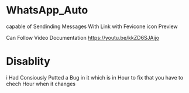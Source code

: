 # WhatsApp_Auto
capable of
Sendinding Messages With Link with Fevicone icon Preview

Can Follow Video Documentation
https://youtu.be/kkZD6SJAijo

# Disablity
i Had Consiously Putted a Bug in it which is in Hour to fix that you have to chech Hour when it changes 
